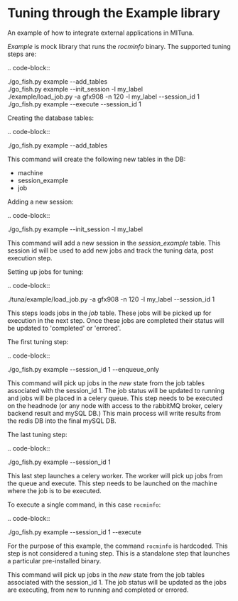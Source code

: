 Tuning through the Example library
==================================
An example of how to integrate external applications in MITuna.


*Example* is mock library that runs the *rocminfo* binary. 
The supported tuning steps are:

.. code-block::  

  ./go_fish.py example --add_tables  
  ./go_fish.py example --init_session -l my_label  
  ./example/load_job.py -a gfx908 -n 120 -l my_label --session_id 1  
  ./go_fish.py example --execute --session_id 1  

Creating the database tables:

.. code-block::  

  ./go_fish.py example --add_tables  

This command will create the following new tables in the DB:
* machine
* session_example
* job

Adding a new session:

.. code-block::  

  ./go_fish.py example --init_session -l my_label  

This command will add a new session in the *session_example* table. This session id will be
used to add new jobs and track the tuning data, post execution step.

Setting up jobs for tuning:

.. code-block::  

  ./tuna/example/load_job.py -a gfx908 -n 120 -l my_label --session_id 1

This steps loads jobs in the *job* table. These jobs will be picked up for execution in the
next step. Once these jobs are completed their status will be updated to 'completed' or 'errored'.

The first tuning step:

.. code-block::  

  ./go_fish.py example --session_id 1 --enqueue_only

This command will pick up jobs in the *new* state from the job tables associated with the
session_id 1. The job status will be updated to running and jobs will be placed in a celery
queue. This step needs to be executed on the headnode (or any node with access to the rabbitMQ
broker, celery backend result and mySQL DB.) This main process will write results from the redis DB
into the final mySQL DB.


The last tuning step:

.. code-block::  

  ./go_fish.py example --session_id 1

This last step launches a celery worker. The worker will pick up jobs from the queue and execute.
This step needs to be launched on the machine where the job is to be executed.

To execute a single command, in this case `rocminfo`:

.. code-block::  

  ./go_fish.py example --session_id 1 --execute

For the purpose of this example, the command `rocminfo` is hardcoded. This step is not considered
a tuning step. This is a standalone step that launches a particular pre-installed binary.

This command will pick up jobs in the *new* state from the job tables associated with the
session_id 1. The job status will be updated as the jobs are executing, from new to running and
completed or errored.
